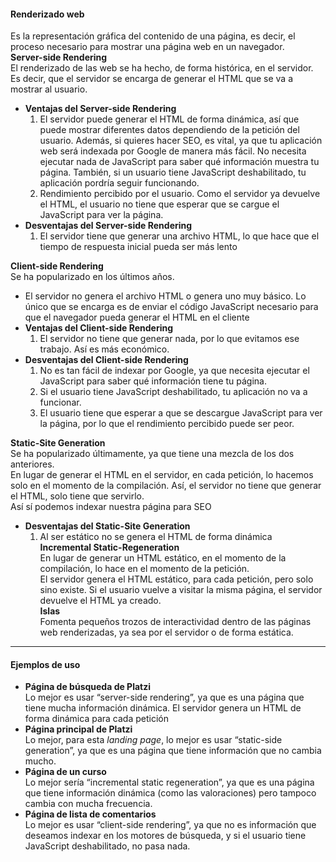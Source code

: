 #### **Renderizado web**

Es la representación gráfica del contenido de una página, es decir, el proceso necesario para mostrar una página web en un navegador.  
**Server-side Rendering**  
El renderizado de las web se ha hecho, de forma histórica, en el servidor. Es decir, que el servidor se encarga de generar el HTML que se va a mostrar al usuario.

-   **Ventajas del Server-side Rendering**
    1.  El servidor puede generar el HTML de forma dinámica, así que puede mostrar diferentes datos dependiendo de la petición del usuario. Además, si quieres hacer SEO, es vital, ya que tu aplicación web será indexada por Google de manera más fácil. No necesita ejecutar nada de JavaScript para saber qué información muestra tu página. También, si un usuario tiene JavaScript deshabilitado, tu aplicación pordría seguir funcionando.
    2.  Rendimiento percibido por el usuario. Como el servidor ya devuelve el HTML, el usuario no tiene que esperar que se cargue el JavaScript para ver la página.
-   **Desventajas del Server-side Rendering**
    1.  El servidor tiene que generar una archivo HTML, lo que hace que el tiempo de respuesta inicial pueda ser más lento

**Client-side Rendering**  
Se ha popularizado en los últimos años.

-   El servidor no genera el archivo HTML o genera uno muy básico. Lo único que se encarga es de enviar el código JavaScript necesario para que el navegador pueda generar el HTML en el cliente
-   **Ventajas del Client-side Rendering**
    1.  El servidor no tiene que generar nada, por lo que evitamos ese trabajo. Así es más económico.
-   **Desventajas del Client-side Rendering**
    1.  No es tan fácil de indexar por Google, ya que necesita ejecutar el JavaScript para saber qué información tiene tu página.
    2.  Si el usuario tiene JavaScript deshabilitado, tu aplicación no va a funcionar.
    3.  El usuario tiene que esperar a que se descargue JavaScript para ver la página, por lo que el rendimiento percibido puede ser peor.

**Static-Site Generation**  
Se ha popularizado últimamente, ya que tiene una mezcla de los dos anteriores.  
En lugar de generar el HTML en el servidor, en cada petición, lo hacemos solo en el momento de la compilación. Así, el servidor no tiene que generar el HTML, solo tiene que servirlo.  
Así sí podemos indexar nuestra página para SEO

-   **Desventajas del Static-Site Generation**
    1.  Al ser estático no se genera el HTML de forma dinámica  
        **Incremental Static-Regeneration**  
        En lugar de generar un HTML estático, en el momento de la compilación, lo hace en el momento de la petición.  
        El servidor genera el HTML estático, para cada petición, pero solo sino existe. Si el usuario vuelve a visitar la misma página, el servidor devuelve el HTML ya creado.  
        **Islas**  
        Fomenta pequeños trozos de interactividad dentro de las páginas web renderizadas, ya sea por el servidor o de forma estática.

---

#### Ejemplos de uso

-   **Página de búsqueda de Platzi**  
    Lo mejor es usar “server-side rendering”, ya que es una página que tiene mucha información dinámica. El servidor genera un HTML de forma dinámica para cada petición
-   **Página principal de Platzi**  
    Lo mejor, para esta _landing page_, lo mejor es usar “static-side generation”, ya que es una página que tiene información que no cambia mucho.
-   **Página de un curso**  
    Lo mejor sería “incremental static regeneration”, ya que es una página que tiene información dinámica (como las valoraciones) pero tampoco cambia con mucha frecuencia.
-   **Página de lista de comentarios**  
    Lo mejor es usar “client-side rendering”, ya que no es información que deseamos indexar en los motores de búsqueda, y si el usuario tiene JavaScript deshabilitado, no pasa nada.